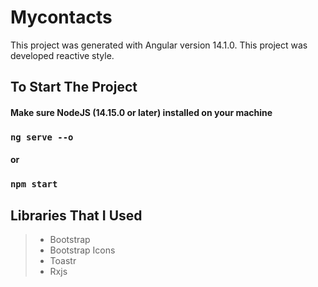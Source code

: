 # Mycontacts

This project was generated with Angular version 14.1.0.
This project was developed reactive style.

## To Start The Project

#### Make sure NodeJS (14.15.0 or later) installed on your machine
### `ng serve --o` 
#### or 

### `npm start` 

## Libraries That I Used

> - Bootstrap
> - Bootstrap Icons
> - Toastr
> - Rxjs

